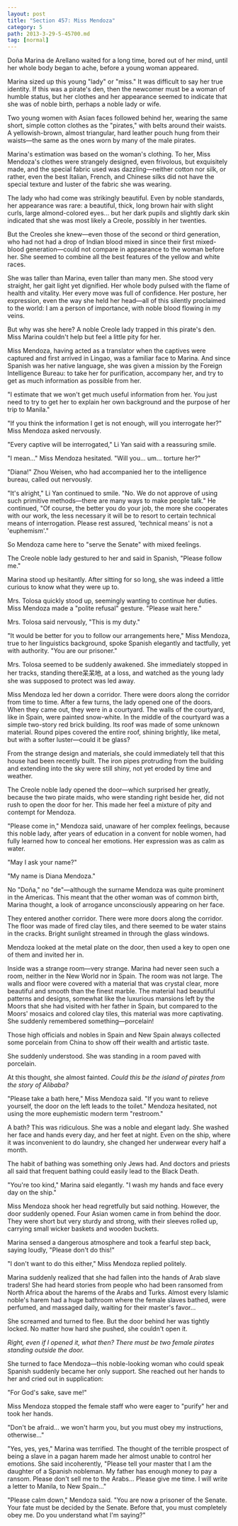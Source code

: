 ```yaml
---
layout: post
title: "Section 457: Miss Mendoza"
category: 5
path: 2013-3-29-5-45700.md
tag: [normal]
---
```


Doña Marina de Arellano waited for a long time, bored out of her mind, until her whole body began to ache, before a young woman appeared.

Marina sized up this young "lady" or "miss." It was difficult to say her true identity. If this was a pirate's den, then the newcomer must be a woman of humble status, but her clothes and her appearance seemed to indicate that she was of noble birth, perhaps a noble lady or wife.

Two young women with Asian faces followed behind her, wearing the same short, simple cotton clothes as the "pirates," with belts around their waists. A yellowish-brown, almost triangular, hard leather pouch hung from their waists—the same as the ones worn by many of the male pirates.

Marina's estimation was based on the woman's clothing. To her, Miss Mendoza's clothes were strangely designed, even frivolous, but exquisitely made, and the special fabric used was dazzling—neither cotton nor silk, or rather, even the best Italian, French, and Chinese silks did not have the special texture and luster of the fabric she was wearing.

The lady who had come was strikingly beautiful. Even by noble standards, her appearance was rare: a beautiful, thick, long brown hair with slight curls, large almond-colored eyes... but her dark pupils and slightly dark skin indicated that she was most likely a Creole, possibly in her twenties.

But the Creoles she knew—even those of the second or third generation, who had not had a drop of Indian blood mixed in since their first mixed-blood generation—could not compare in appearance to the woman before her. She seemed to combine all the best features of the yellow and white races.

She was taller than Marina, even taller than many men. She stood very straight, her gait light yet dignified. Her whole body pulsed with the flame of health and vitality. Her every move was full of confidence. Her posture, her expression, even the way she held her head—all of this silently proclaimed to the world: I am a person of importance, with noble blood flowing in my veins.

But why was she here? A noble Creole lady trapped in this pirate's den. Miss Marina couldn't help but feel a little pity for her.

Miss Mendoza, having acted as a translator when the captives were captured and first arrived in Lingao, was a familiar face to Marina. And since Spanish was her native language, she was given a mission by the Foreign Intelligence Bureau: to take her for purification, accompany her, and try to get as much information as possible from her.

"I estimate that we won't get much useful information from her. You just need to try to get her to explain her own background and the purpose of her trip to Manila."

"If you think the information I get is not enough, will you interrogate her?" Miss Mendoza asked nervously.

"Every captive will be interrogated," Li Yan said with a reassuring smile.

"I mean..." Miss Mendoza hesitated. "Will you... um... torture her?"

"Diana!" Zhou Weisen, who had accompanied her to the intelligence bureau, called out nervously.

"It's alright," Li Yan continued to smile. "No. We do not approve of using such primitive methods—there are many ways to make people talk." He continued, "Of course, the better you do your job, the more she cooperates with our work, the less necessary it will be to resort to certain technical means of interrogation. Please rest assured, 'technical means' is not a 'euphemism'."

So Mendoza came here to "serve the Senate" with mixed feelings.

The Creole noble lady gestured to her and said in Spanish, "Please follow me."

Marina stood up hesitantly. After sitting for so long, she was indeed a little curious to know what they were up to.

Mrs. Tolosa quickly stood up, seemingly wanting to continue her duties. Miss Mendoza made a "polite refusal" gesture. "Please wait here."

Mrs. Tolosa said nervously, "This is my duty."

"It would be better for you to follow our arrangements here," Miss Mendoza, true to her linguistics background, spoke Spanish elegantly and tactfully, yet with authority. "You are our prisoner."

Mrs. Tolosa seemed to be suddenly awakened. She immediately stopped in her tracks, standing there呆呆地, at a loss, and watched as the young lady she was supposed to protect was led away.

Miss Mendoza led her down a corridor. There were doors along the corridor from time to time. After a few turns, the lady opened one of the doors. When they came out, they were in a courtyard. The walls of the courtyard, like in Spain, were painted snow-white. In the middle of the courtyard was a simple two-story red brick building. Its roof was made of some unknown material. Round pipes covered the entire roof, shining brightly, like metal, but with a softer luster—could it be glass?

From the strange design and materials, she could immediately tell that this house had been recently built. The iron pipes protruding from the building and extending into the sky were still shiny, not yet eroded by time and weather.

The Creole noble lady opened the door—which surprised her greatly, because the two pirate maids, who were standing right beside her, did not rush to open the door for her. This made her feel a mixture of pity and contempt for Mendoza.

"Please come in," Mendoza said, unaware of her complex feelings, because this noble lady, after years of education in a convent for noble women, had fully learned how to conceal her emotions. Her expression was as calm as water.

"May I ask your name?"

"My name is Diana Mendoza."

No "Doña," no "de"—although the surname Mendoza was quite prominent in the Americas. This meant that the other woman was of common birth, Marina thought, a look of arrogance unconsciously appearing on her face.

They entered another corridor. There were more doors along the corridor. The floor was made of fired clay tiles, and there seemed to be water stains in the cracks. Bright sunlight streamed in through the glass windows.

Mendoza looked at the metal plate on the door, then used a key to open one of them and invited her in.

Inside was a strange room—very strange. Marina had never seen such a room, neither in the New World nor in Spain. The room was not large. The walls and floor were covered with a material that was crystal clear, more beautiful and smooth than the finest marble. The material had beautiful patterns and designs, somewhat like the luxurious mansions left by the Moors that she had visited with her father in Spain, but compared to the Moors' mosaics and colored clay tiles, this material was more captivating. She suddenly remembered something—porcelain!

Those high officials and nobles in Spain and New Spain always collected some porcelain from China to show off their wealth and artistic taste.

She suddenly understood. She was standing in a room paved with porcelain.

At this thought, she almost fainted. *Could this be the island of pirates from the story of Alibaba?*

"Please take a bath here," Miss Mendoza said. "If you want to relieve yourself, the door on the left leads to the toilet." Mendoza hesitated, not using the more euphemistic modern term "restroom."

A bath? This was ridiculous. She was a noble and elegant lady. She washed her face and hands every day, and her feet at night. Even on the ship, where it was inconvenient to do laundry, she changed her underwear every half a month.

The habit of bathing was something only Jews had. And doctors and priests all said that frequent bathing could easily lead to the Black Death.

"You're too kind," Marina said elegantly. "I wash my hands and face every day on the ship."

Miss Mendoza shook her head regretfully but said nothing. However, the door suddenly opened. Four Asian women came in from behind the door. They were short but very sturdy and strong, with their sleeves rolled up, carrying small wicker baskets and wooden buckets.

Marina sensed a dangerous atmosphere and took a fearful step back, saying loudly, "Please don't do this!"

"I don't want to do this either," Miss Mendoza replied politely.

Marina suddenly realized that she had fallen into the hands of Arab slave traders! She had heard stories from people who had been ransomed from North Africa about the harems of the Arabs and Turks. Almost every Islamic noble's harem had a huge bathroom where the female slaves bathed, were perfumed, and massaged daily, waiting for their master's favor...

She screamed and turned to flee. But the door behind her was tightly locked. No matter how hard she pushed, she couldn't open it.

*Right, even if I opened it, what then? There must be two female pirates standing outside the door.*

She turned to face Mendoza—this noble-looking woman who could speak Spanish suddenly became her only support. She reached out her hands to her and cried out in supplication:

"For God's sake, save me!"

Miss Mendoza stopped the female staff who were eager to "purify" her and took her hands.

"Don't be afraid... we won't harm you, but you must obey my instructions, otherwise..."

"Yes, yes, yes," Marina was terrified. The thought of the terrible prospect of being a slave in a pagan harem made her almost unable to control her emotions. She said incoherently, "Please tell your master that I am the daughter of a Spanish nobleman. My father has enough money to pay a ransom. Please don't sell me to the Arabs... Please give me time. I will write a letter to Manila, to New Spain..."

"Please calm down," Mendoza said. "You are now a prisoner of the Senate. Your fate must be decided by the Senate. Before that, you must completely obey me. Do you understand what I'm saying?"